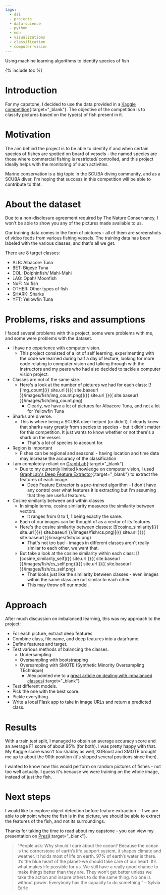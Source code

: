 ```yaml
---
tags:
  - dsi
  - projects
  - data-science
  - python
  - eda
  - visualizations
  - classification
  - computer-vision
---
```

Using machine learning algorithms to identify species of fish

{% include toc %}

# Introduction

For my capstone, I decided to use the data provided in a [Kaggle competition](https://www.kaggle.com/c/the-nature-conservancy-fisheries-monitoring){:target="_blank"}. The objective of the competition is to classify pictures based on the type(s) of fish present in it.

# Motivation

The aim behind the project is to be able to identify if and when certain species of fishes are spotted on board of vessels - the named species are those where commercial fishing is restricted/ controlled, and this project ideally helps with the monitoring of such activities.

Marine conservation is a big topic in the SCUBA diving community, and as a SCUBA diver, I'm hoping that success in this competition will be able to contribute to that.

# About the dataset

Due to a non-disclosure agreement required by The Nature Conservancy, I won't be able to show you any of the pictures made available to us.

Our training data comes in the form of pictures - all of them are screenshots of video feeds from various fishing vessels. The training data has been labeled with the various classes, and that's all we get.

There are 8 target classes:

- ALB: Albacore Tuna
- BET: Bigeye Tuna
- DOL: Dolphinfish/ Mahi-Mahi
- LAG: Opah/ Moonfish
- NoF: No fish
- OTHER: Other types of fish
- SHARK: Sharks
- YFT: Yellowfin Tuna

# Problems, risks and assumptions

I faced several problems with this project, some were problems with me, and some were problems with the dataset.

- I have no experience with computer vision.
  - This project consisted of a lot of self learning, experimenting with the code we learned during half a day of lecture, looking for more code relating to computer vision and talking through with the instructors and my peers who had also decided to tackle a computer vision project.
- Classes are not of the same size.
  - Here's a look at the number of pictures we had for each class:
    [![img_count]({{ site.url }}{{ site.baseurl }}/images/fish/img_count.png)]({{ site.url }}{{ site.baseurl }}/images/fish/img_count.png)
    - Clearly, we have a lot of pictures for Albacore Tuna, and not a lot for Yellowfin Tuna
- Sharks are diverse.
  - This is where being a SCUBA diver helped (or didn't). I clearly knew that sharks vary greatly from species to species - but it didn't matter for this competition. It just wants to know whether or not there's a shark on the vessel.
    - That's a lot of species to account for.
- Region is important
  - Fishes can be regional and seasonal - having location and time data may increase the accuracy of the classification
- I am completely reliant on [GraphLab](https://turi.com/learn/userguide/index.html){:target="_blank"}.
  - Due to my currently limited knowledge on computer vision, I used [GraphLab's Deep Feature Extractor](https://turi.com/learn/userguide/feature-engineering/deep_feature_extractor.html){:target="_blank"} to extract the features of each image.
    - Deep Feature Extractor is a pre-trained algorithm - I don't have any control over what features it is extracting but I'm assuming that they are useful features.
- Cosine similarity between and within classes
  - In simple terms, cosine similarity measures the similarity between vectors.
    - It ranges from 0 to 1, 1 being exactly the same.
  - Each of our images can be thought of as a vector of its features
  - Here's the cosine similarity between classes:
    [![cosine_similarity]({{ site.url }}{{ site.baseurl }}/images/fish/cs.png)]({{ site.url }}{{ site.baseurl }}/images/fish/cs.png)
    - That's not too bad - images in different classes aren't really similar to each other, we want that.
  - But take a look at the cosine similarity within each class:
    [![cosine_similarity_self]({{ site.url }}{{ site.baseurl }}/images/fish/cs_self.png)]({{ site.url }}{{ site.baseurl }}/images/fish/cs_self.png)
    - That looks just like the similarity between classes - even images within the same class are not similar to each other.
    - This may throw off our model.

# Approach

After much discussion on imbalanced learning, this was my approach to the project:

- For each picture, extract deep features.
- Combine class, file name, and deep features into a dataframe.
- Define features and target.
- Test various methods of balancing the classes.
  - Undersampling
  - Oversampling with bootstrapping
  - Oversampling with SMOTE (Synthetic Minority Oversampling TEchnique)
    - Alex pointed me to a [great article on dealing with imbalanced classes](http://www.svds.com/learning-imbalanced-classes/){:target="_blank"}
- Test different models.
- Pick the one with the best score.
- Pickle everything.
- Write a local Flask app to take in image URLs and return a predicted class.

# Results

With a train test split, I managed to obtain an average accuracy score and an average F1 score of about 95% (for both). I was pretty happy with that. My Kaggle score wasn't too shabby as well, XGBoost and SMOTE brought me up to about the 90th position (it's slipped several positions since then).

I wanted to know how this would perform on random pictures of fishes - not too well actually. I guess it's because we were training on the whole image, instead of just the fish.

# Next steps

I would like to explore object detection before feature extraction - if we are able to pinpoint where the fish is in the picture, we should be able to extract the features of the fish, and not its surroundings.

Thanks for taking the time to read about my capstone - you can view my presentation on [Prezi](http://prezi.com/q9ruodzzn6nr/?utm_campaign=share&utm_medium=copy){:target="_blank"}.

> “People ask: Why should I care about the ocean? Because the ocean is the cornerstone of earth’s life support system, it shapes climate and weather. It holds most of life on earth. 97% of earth’s water is there. It’s the blue heart of the planet-we should take care of our heart. It’s what makes life possible for us. We still have a really good chance to make things better than they are. They won’t get better unless we take the action and inspire others to do the same thing. No one is without power. Everybody has the capacity to do something.” – Sylvia Earle
